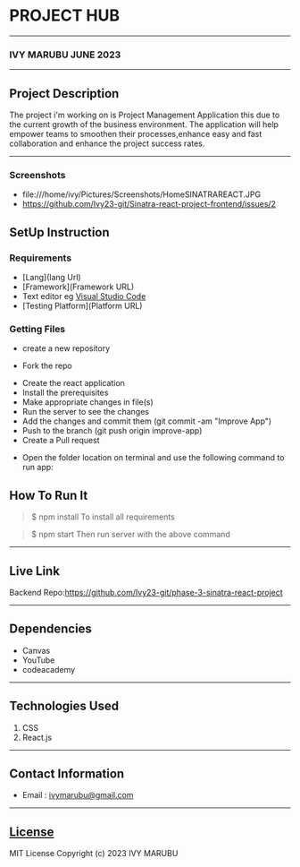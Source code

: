 # PROJECT HUB
*****
### IVY MARUBU JUNE 2023
****
## Project Description
The project i'm working on is  Project Management Application this due to the current growth of the business environment.
The application will help empower teams to smoothen their processes,enhance easy and fast collaboration and enhance the project success rates.

******

### Screenshots 
- file:///home/ivy/Pictures/Screenshots/HomeSINATRAREACT.JPG
- https://github.com/Ivy23-git/Sinatra-react-project-frontend/issues/2


## SetUp Instruction
### Requirements
* [Lang](lang Url)
* [Framework](Framework URL)
* Text editor eg [Visual Studio Code](https://code.visualstudio.com/download)
* [Testing Platform](Platform URL)


### Getting Files
- create a new repository
* Fork the repo
- Create the react application 
- Install the prerequisites
- Make appropriate changes in file(s)
- Run the server to see the changes
- Add the changes and commit them (git commit -am "Improve App")
- Push to the branch (git push origin improve-app)
- Create a Pull request
* Open the folder location on terminal and use the following command to run app:

## How To Run It
>  $ npm install 
To install all requirements

> $ npm start
Then run server with the above command
*****
## Live Link
Backend Repo:https://github.com/Ivy23-git/phase-3-sinatra-react-project

*****
## Dependencies
- Canvas
- YouTube
- codeacademy

*****
## Technologies Used
1. CSS
2. React.js

*****
## Contact Information
* Email : ivymarubu@gmail.com
*****
## [License](LICENSE)
MIT License
Copyright (c) 2023 IVY MARUBU